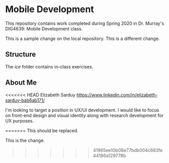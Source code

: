 # Mobile Development
This repository contains work completed during Spring 2020 in Dr. Murray's DIG4639: Mobile Development class.

This is a sample change on the local repository. 
This is a different change. 

## Structure
The *ice* folder contains in-class exercises. 

## About Me
<<<<<<< HEAD
Elizabeth Sarduy 
https://www.linkedin.com/in/elizabeth-sarduy-bab6ab171/

I'm looking to target a position in UX/UI development. I would like to focus on front-end design and visual identity along with research development for UX purposes. 


=======
This should be replaced.

This is the change.
>>>>>>> 41965ee10b08e77bdb004c683fe44186a129778b
